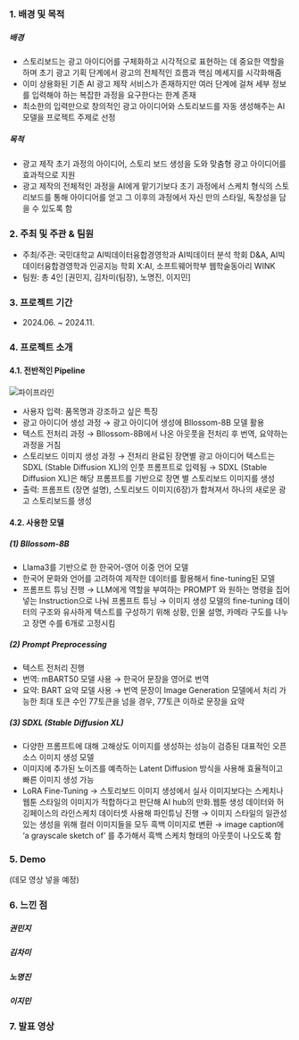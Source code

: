 ### 1. 배경 및 목적
##### 배경
- 스토리보드는 광고 아이디어를 구체화하고 시각적으로 표현하는 데 중요한 역할을 하며 초기 광고 기획 단계에서 광고의 전체적인 흐름과 핵심 메세지를 시각화해줌
- 이미 상용화된 기존 AI 광고 제작 서비스가 존재하지만 여러 단계에 걸쳐 세부 정보를 입력해야 하는 복잡한 과정을 요구한다는 한계 존재
- 최소한의 입력만으로 창의적인 광고 아이디어와 스토리보드를 자동 생성해주는 AI 모델을  프로젝트 주제로 선정
##### 목적
- 광고 제작 초기 과정의 아이디어, 스토리 보드 생성을 도와 맞춤형 광고 아이디어를 효과적으로 지원
- 광고 제작의 전체적인 과정을 AI에게 맡기기보다 초기 과정에서 스케치 형식의 스토리보드를 통해 아이디어를 얻고 그 이후의 과정에서 자신 만의 스타일, 독창성을 담을 수 있도록 함
### 2. 주최 및 주관 & 팀원
- 주최/주관: 국민대학교 AI빅데이터융합경영학과 AI빅데이터 분석 학회 D&A,  AI빅데이터융합경영학과 인공지능 학회 X:AI, 소프트웨어학부 웹학술동아리 WINK
- 팀원: 총 4인 [권민지, 김차미(팀장), 노명진, 이지민]
### 3. 프로젝트 기간
- 2024.06. ~ 2024.11.
### 4. 프로젝트 소개
#### 4.1. 전반적인 Pipeline
![파이프라인](https://github.com/user-attachments/assets/62e42633-c9aa-4cb9-b7a4-d2616cc322e8)
- 사용자 입력: 품목명과 강조하고 싶은 특징
- 광고 아이디어 생성 과정
  → 광고 아이디어 생성에 Bllossom-8B 모델 활용
- 텍스트 전처리 과정
  → Bllossom-8B에서 나온 아웃풋을 전처리 후 번역, 요약하는 과정을 거침
- 스토리보드 이미지 생성 과정
  → 전처리 완료된 장면별 광고 아이디어 텍스트는 SDXL (Stable Diffusion XL)의 인풋 프롬프트로 입력됨
  → SDXL (Stable Diffusion XL)은 해당 프롬프트를 기반으로 장면 별 스토리보드 이미지를 생성
- 출력: 프롬프트 (장면 설명), 스토리보드 이미지(6장)가 합쳐져서 하나의 새로운 광고 스토리보드를 생성
#### 4.2. 사용한 모델
##### (1) Bllossom-8B
- Llama3를 기반으로 한 한국어-영어 이중 언어 모델
- 한국어 문화와 언어를 고려하여 제작한 데이터를 활용해서 fine-tuning된 모델
- 프롬프트 튜닝 진행
  → LLM에게 역할을 부여하는 PROMPT 와 원하는 명령을 집어넣는 Instruction으로 나눠 프롬프트 튜닝
  → 이미지 생성 모델의 fine-tuning 데이터의 구조와 유사하게 텍스트를 구성하기 위해 상황, 인물 설명, 카메라 구도를 나누고 장면 수를 6개로 고정시킴
##### (2) Prompt Preprocessing
- 텍스트 전처리 진행
- 번역: mBART50 모델 사용 → 한국어 문장을 영어로 번역
- 요약: BART 요약 모델 사용 → 번역 문장이 Image Generation 모델에서 처리 가능한 최대 토큰 수인 77토큰을 넘을 경우, 77토큰 이하로 문장을 요약
##### (3) SDXL (Stable Diffusion XL)
- 다양한 프롬프트에 대해 고해상도 이미지를 생성하는 성능이 검증된 대표적인 오픈소스 이미지 생성 모델
- 이미지에 추가된 노이즈를 예측하는 Latent Diffusion 방식을 사용해 효율적이고 빠른 이미지 생성 가능
- LoRA Fine-Tuning
  → 스토리보드 이미지 생성에서 실사 이미지보다는 스케치나 웹툰 스타일의 이미지가 적합하다고 판단해 AI hub의 만화.웹툰 생성 데이터와 허깅페이스의 라인스케치 데이터셋 사용해 파인튜닝 진행
  → 이미지 스타일의 일관성 있는 생성을 위해 컬러 이미지들을 모두 흑백 이미지로 변환
  → image caption에 ‘a grayscale sketch of’ 를 추가해서 흑백 스케치 형태의 아웃풋이 나오도록 함
### 5. Demo
(데모 영상 넣을 예정)
### 6. 느낀 점
##### 권민지
##### 김차미
##### 노명진
##### 이지민
### 7. 발표 영상
